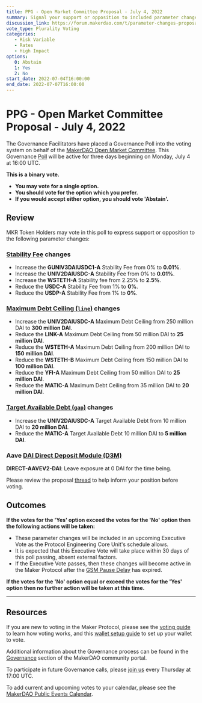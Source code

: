 ```yaml
---
title: PPG - Open Market Committee Proposal - July 4, 2022
summary: Signal your support or opposition to included parameter changes based on the recommendation of the Maker Open Market Committee.
discussion_link: https://forum.makerdao.com/t/parameter-changes-proposal-ppg-omc-001-30-june-2022/16248
vote_type: Plurality Voting
categories:
   - Risk Variable
   - Rates
   - High Impact
options:
   0: Abstain
   1: Yes
   2: No
start_date: 2022-07-04T16:00:00
end_date: 2022-07-07T16:00:00
---
```

# PPG - Open Market Committee Proposal - July 4, 2022

The Governance Facilitators have placed a Governance Poll into the voting system on behalf of the [MakerDAO Open Market Committee](https://forum.makerdao.com/t/parameter-proposal-group-makerdao-open-market-committee/7355). This Governance [Poll](https://community-development.makerdao.com/en/learn/governance/on-chain-gov) will be active for three days beginning on Monday, July 4 at 16:00 UTC.

**This is a binary vote.**
- **You may vote for a single option.**
- **You should vote for the option which you prefer.**
- **If you would accept either option, you should vote 'Abstain'.**

## Review

MKR Token Holders may vote in this poll to express support or opposition to the following parameter changes:

### [Stability Fee](https://manual.makerdao.com/parameter-index/vault-risk/param-stability-fee) changes

- Increase the **GUNIV3DAIUSDC1-A** Stability Fee from 0% to **0.01%**.
- Increase the **UNIV2DAIUSDC-A** Stability Fee from 0% to **0.01%**.
- Increase the **WSTETH-A** Stability fee from 2.25% to **2.5%**.
- Reduce the **USDC-A** Stability Fee from 1% to **0%**.
- Reduce the **USDP-A** Stability Fee from 1% to **0%**.

### [Maximum Debt Ceiling (`line`)](https://manual.makerdao.com/module-index/module-dciam#maximum-debt-ceiling-line) changes

- Increase the **UNIV2DAIUSDC-A** Maximum Debt Ceiling from 250 million DAI to **300 million DAI**.
- Reduce the **LINK-A** Maximum Debt Ceiling from 50 million DAI to **25 million DAI**.
- Reduce the **WSTETH-A** Maximum Debt Ceiling from 200 million DAI to **150 million DAI**.
- Reduce the **WSTETH-B** Maximum Debt Ceiling from 150 million DAI to **100 million DAI**.
- Reduce the **YFI-A** Maximum Debt Ceiling from 50 million DAI to **25 million DAI**.
- Reduce the **MATIC-A** Maximum Debt Ceiling from 35 million DAI to **20 million DAI**.

### [Target Available Debt (`gap`)](https://manual.makerdao.com/module-index/module-dciam#target-available-debt-gap) changes

- Increase the **UNIV2DAIUSDC-A** Target Available Debt from 10 million DAI to **20 million DAI**.  
- Reduce the **MATIC-A** Target Available Debt 10 million DAI to **5 million DAI**.

### Aave [DAI Direct Deposit Module (D3M)](https://manual.makerdao.com/module-index/module-dai-direct-deposit)
 
 **DIRECT-AAVEV2-DAI**: Leave exposure at 0 DAI for the time being.

Please review the proposal [thread](https://forum.makerdao.com/t/parameter-changes-proposal-ppg-omc-001-30-june-2022/16248) to help inform your position before voting.

## Outcomes

**If the votes for the 'Yes' option exceed the votes for the 'No' option then the following actions will be taken:**
* These parameter changes will be included in an upcoming Executive Vote as the Protocol Engineering Core Unit's schedule allows.
* It is expected that this Executive Vote will take place within 30 days of this poll passing, absent external factors.
* If the Executive Vote passes, then these changes will become active in the Maker Protocol after the [GSM Pause Delay](https://manual.makerdao.com/parameter-index/core/param-gsm-pause-delay) has expired.

**If the votes for the 'No' option equal or exceed the votes for the 'Yes' option then no further action will be taken at this time.**

---

## Resources

If you are new to voting in the Maker Protocol, please see the [voting guide](https://community-development.makerdao.com/en/learn/governance/how-voting-works/) to learn how voting works, and this [wallet setup guide](https://community-development.makerdao.com/en/learn/governance/voting-setup/) to set up your wallet to vote.

Additional information about the Governance process can be found in the [Governance](https://community-development.makerdao.com/en/learn/governance) section of the MakerDAO community portal.

To participate in future Governance calls, please [join us](https://github.com/makerdao/community/tree/master/governance/governance-and-risk-meetings) every Thursday at 17:00 UTC.

To add current and upcoming votes to your calendar, please see the [MakerDAO Public Events Calendar](https://calendar.google.com/calendar/embed?src=makerdao.com_3efhm2ghipksegl009ktniomdk%40group.calendar.google.com&ctz=UTC&mode=week&showCalendars=0&showPrint=0).
